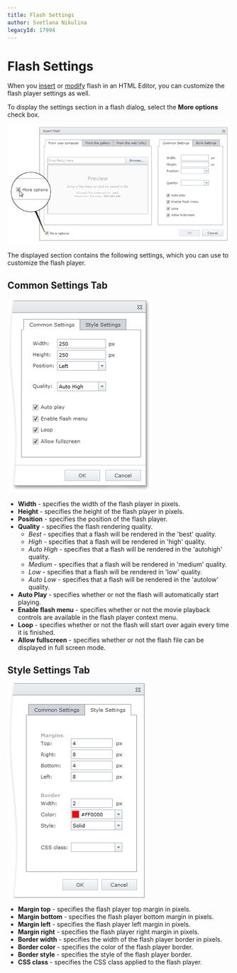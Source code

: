 ```yaml
---
title: Flash Settings
author: Svetlana Nikulina
legacyId: 17994
---
```

# Flash Settings
When you [insert](insert-a-flash-into-html-editor.md) or [modify](modify-flash-settings-in-html-editor.md) flash in an HTML Editor, you can customize the flash player settings as well.

To display the settings section in a flash dialog, select the **More options** check box.

![EUD_InsertFlash_MoreOptions](../../../images/img25666.png)

The displayed section contains the following settings, which you can use to customize the flash player.

## Common Settings Tab
![EUD_InsertFlash_CommonSettings](../../../images/img25663.png)
* **Width** - specifies the width of the flash player in pixels.
* **Height** - specifies the height of the flash player in pixels.
* **Position** - specifies the position of the flash player.
* **Quality** - specifies the flash rendering quality.
	* _Best_ - specifies that a flash will be rendered in the 'best' quality.
	* _High_ - specifies that a flash will be rendered in 'high' quality.
	* _Auto High_ - specifies that a flash will be rendered in the 'autohigh' quality.
	* _Medium_ - specifies that a flash will be rendered in 'medium' quality.
	* _Low_ - specifies that a flash will be rendered in 'low' quality.
	* _Auto Low_ - specifies that a flash will be rendered in the 'autolow' quality.
* **Auto Play** - specifies whether or not the flash will automatically start playing.
* **Enable flash menu** - specifies whether or not the movie playback controls are available in the flash player context menu.
* **Loop** - specifies whether or not the flash will start over again every time it is finished.
* **Allow fullscreen** - specifies whether or not the flash file can be displayed in full screen mode.

## Style Settings Tab
![EUD_HTMLEditor_StyleSettings](../../../images/img25620.png)
* **Margin top** - specifies the flash player top margin in pixels.
* **Margin bottom** - specifies the flash player bottom margin in pixels.
* **Margin left** - specifies the flash player left margin in pixels.
* **Margin right** - specifies the flash player right margin in pixels.
* **Border width** - specifies the width of the flash player border in pixels.
* **Border color** - specifies the color of the flash player border.
* **Border style** - specifies the style of the flash player border.
* **CSS class** -  specifies the CSS class applied to the flash player.